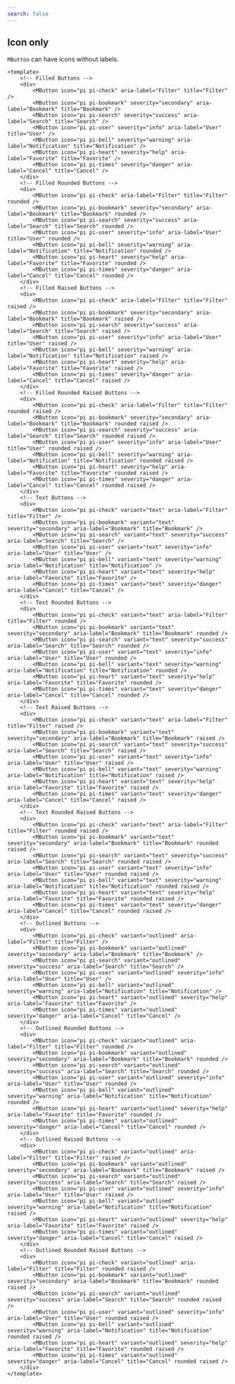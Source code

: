 ```yaml
---
search: false
---
```


## Icon only

`MButton` can have icons without labels.

<DemoContainer>
<!-- Filled Buttons -->
	<div>
		<MButton icon="pi pi-check" aria-label="Filter" title="Filter" />
		<MButton icon="pi pi-bookmark" severity="secondary" aria-label="Bookmark" title="Bookmark" />
		<MButton icon="pi pi-search" severity="success" aria-label="Search" title="Search" />
		<MButton icon="pi pi-user" severity="info" aria-label="User" title="User" />
		<MButton icon="pi pi-bell" severity="warning" aria-label="Notification" title="Notification" />
		<MButton icon="pi pi-heart" severity="help" aria-label="Favorite" title="Favorite" />
		<MButton icon="pi pi-times" severity="danger" aria-label="Cancel" title="Cancel" />
	</div>
	<!-- Filled Rounded Buttons -->
	<div>
		<MButton icon="pi pi-check" aria-label="Filter" title="Filter" rounded />
		<MButton icon="pi pi-bookmark" severity="secondary" aria-label="Bookmark" title="Bookmark" rounded />
		<MButton icon="pi pi-search" severity="success" aria-label="Search" title="Search" rounded />
		<MButton icon="pi pi-user" severity="info" aria-label="User" title="User" rounded />
		<MButton icon="pi pi-bell" severity="warning" aria-label="Notification" title="Notification" rounded />
		<MButton icon="pi pi-heart" severity="help" aria-label="Favorite" title="Favorite" rounded />
		<MButton icon="pi pi-times" severity="danger" aria-label="Cancel" title="Cancel" rounded />
	</div>
	<!-- Filled Raised Buttons -->
	<div>
		<MButton icon="pi pi-check" aria-label="Filter" title="Filter" raised />
		<MButton icon="pi pi-bookmark" severity="secondary" aria-label="Bookmark" title="Bookmark" raised />
		<MButton icon="pi pi-search" severity="success" aria-label="Search" title="Search" raised />
		<MButton icon="pi pi-user" severity="info" aria-label="User" title="User" raised />
		<MButton icon="pi pi-bell" severity="warning" aria-label="Notification" title="Notification" raised />
		<MButton icon="pi pi-heart" severity="help" aria-label="Favorite" title="Favorite" raised />
		<MButton icon="pi pi-times" severity="danger" aria-label="Cancel" title="Cancel" raised />
	</div>
	<!-- Filled Rounded Raised Buttons -->
	<div>
		<MButton icon="pi pi-check" aria-label="Filter" title="Filter" rounded raised />
		<MButton icon="pi pi-bookmark" severity="secondary" aria-label="Bookmark" title="Bookmark" rounded raised />
		<MButton icon="pi pi-search" severity="success" aria-label="Search" title="Search" rounded raised />
		<MButton icon="pi pi-user" severity="info" aria-label="User" title="User" rounded raised />
		<MButton icon="pi pi-bell" severity="warning" aria-label="Notification" title="Notification" rounded raised />
		<MButton icon="pi pi-heart" severity="help" aria-label="Favorite" title="Favorite" rounded raised />
		<MButton icon="pi pi-times" severity="danger" aria-label="Cancel" title="Cancel" rounded raised />
	</div>
	<!-- Text Buttons -->
	<div>
		<MButton icon="pi pi-check" variant="text" aria-label="Filter" title="Filter" />
		<MButton icon="pi pi-bookmark" variant="text" severity="secondary" aria-label="Bookmark" title="Bookmark" />
		<MButton icon="pi pi-search" variant="text" severity="success" aria-label="Search" title="Search" />
		<MButton icon="pi pi-user" variant="text" severity="info" aria-label="User" title="User" />
		<MButton icon="pi pi-bell" variant="text" severity="warning" aria-label="Notification" title="Notification" />
		<MButton icon="pi pi-heart" variant="text" severity="help" aria-label="Favorite" title="Favorite" />
		<MButton icon="pi pi-times" variant="text" severity="danger" aria-label="Cancel" title="Cancel" />
	</div>
	<!-- Text Rounded Buttons -->
	<div>
		<MButton icon="pi pi-check" variant="text" aria-label="Filter" title="Filter" rounded />
		<MButton icon="pi pi-bookmark" variant="text" severity="secondary" aria-label="Bookmark" title="Bookmark" rounded />
		<MButton icon="pi pi-search" variant="text" severity="success" aria-label="Search" title="Search" rounded />
		<MButton icon="pi pi-user" variant="text" severity="info" aria-label="User" title="User" rounded />
		<MButton icon="pi pi-bell" variant="text" severity="warning" aria-label="Notification" title="Notification" rounded />
		<MButton icon="pi pi-heart" variant="text" severity="help" aria-label="Favorite" title="Favorite" rounded />
		<MButton icon="pi pi-times" variant="text" severity="danger" aria-label="Cancel" title="Cancel" rounded />
	</div>
	<!-- Text Raised Buttons -->
	<div>
		<MButton icon="pi pi-check" variant="text" aria-label="Filter" title="Filter" raised />
		<MButton icon="pi pi-bookmark" variant="text" severity="secondary" aria-label="Bookmark" title="Bookmark" raised />
		<MButton icon="pi pi-search" variant="text" severity="success" aria-label="Search" title="Search" raised />
		<MButton icon="pi pi-user" variant="text" severity="info" aria-label="User" title="User" raised />
		<MButton icon="pi pi-bell" variant="text" severity="warning" aria-label="Notification" title="Notification" raised />
		<MButton icon="pi pi-heart" variant="text" severity="help" aria-label="Favorite" title="Favorite" raised />
		<MButton icon="pi pi-times" variant="text" severity="danger" aria-label="Cancel" title="Cancel" raised />
	</div>
	<!-- Text Rounded Raised Buttons -->
	<div>
		<MButton icon="pi pi-check" variant="text" aria-label="Filter" title="Filter" rounded raised />
		<MButton icon="pi pi-bookmark" variant="text" severity="secondary" aria-label="Bookmark" title="Bookmark" rounded raised />
		<MButton icon="pi pi-search" variant="text" severity="success" aria-label="Search" title="Search" rounded raised />
		<MButton icon="pi pi-user" variant="text" severity="info" aria-label="User" title="User" rounded raised />
		<MButton icon="pi pi-bell" variant="text" severity="warning" aria-label="Notification" title="Notification" rounded raised />
		<MButton icon="pi pi-heart" variant="text" severity="help" aria-label="Favorite" title="Favorite" rounded raised />
		<MButton icon="pi pi-times" variant="text" severity="danger" aria-label="Cancel" title="Cancel" rounded raised />
	</div>
	<!-- Outlined Buttons -->
	<div>
		<MButton icon="pi pi-check" variant="outlined" aria-label="Filter" title="Filter" />
		<MButton icon="pi pi-bookmark" variant="outlined" severity="secondary" aria-label="Bookmark" title="Bookmark" />
		<MButton icon="pi pi-search" variant="outlined" severity="success" aria-label="Search" title="Search" />
		<MButton icon="pi pi-user" variant="outlined" severity="info" aria-label="User" title="User" />
		<MButton icon="pi pi-bell" variant="outlined" severity="warning" aria-label="Notification" title="Notification" />
		<MButton icon="pi pi-heart" variant="outlined" severity="help" aria-label="Favorite" title="Favorite" />
		<MButton icon="pi pi-times" variant="outlined" severity="danger" aria-label="Cancel" title="Cancel" />
	</div>
	<!-- Outlined Rounded Buttons -->
	<div>
		<MButton icon="pi pi-check" variant="outlined" aria-label="Filter" title="Filter" rounded />
		<MButton icon="pi pi-bookmark" variant="outlined" severity="secondary" aria-label="Bookmark" title="Bookmark" rounded />
		<MButton icon="pi pi-search" variant="outlined" severity="success" aria-label="Search" title="Search" rounded />
		<MButton icon="pi pi-user" variant="outlined" severity="info" aria-label="User" title="User" rounded />
		<MButton icon="pi pi-bell" variant="outlined" severity="warning" aria-label="Notification" title="Notification" rounded />
		<MButton icon="pi pi-heart" variant="outlined" severity="help" aria-label="Favorite" title="Favorite" rounded />
		<MButton icon="pi pi-times" variant="outlined" severity="danger" aria-label="Cancel" title="Cancel" rounded />
	</div>
	<!-- Outlined Raised Buttons -->
	<div>
		<MButton icon="pi pi-check" variant="outlined" aria-label="Filter" title="Filter" raised />
		<MButton icon="pi pi-bookmark" variant="outlined" severity="secondary" aria-label="Bookmark" title="Bookmark" raised />
		<MButton icon="pi pi-search" variant="outlined" severity="success" aria-label="Search" title="Search" raised />
		<MButton icon="pi pi-user" variant="outlined" severity="info" aria-label="User" title="User" raised />
		<MButton icon="pi pi-bell" variant="outlined" severity="warning" aria-label="Notification" title="Notification" raised />
		<MButton icon="pi pi-heart" variant="outlined" severity="help" aria-label="Favorite" title="Favorite" raised />
		<MButton icon="pi pi-times" variant="outlined" severity="danger" aria-label="Cancel" title="Cancel" raised />
	</div>
	<!-- Outlined Rounded Raised Buttons -->
	<div>
		<MButton icon="pi pi-check" variant="outlined" aria-label="Filter" title="Filter" rounded raised />
		<MButton icon="pi pi-bookmark" variant="outlined" severity="secondary" aria-label="Bookmark" title="Bookmark" rounded raised />
		<MButton icon="pi pi-search" variant="outlined" severity="success" aria-label="Search" title="Search" rounded raised />
		<MButton icon="pi pi-user" variant="outlined" severity="info" aria-label="User" title="User" rounded raised />
		<MButton icon="pi pi-bell" variant="outlined" severity="warning" aria-label="Notification" title="Notification" rounded raised />
		<MButton icon="pi pi-heart" variant="outlined" severity="help" aria-label="Favorite" title="Favorite" rounded raised />
		<MButton icon="pi pi-times" variant="outlined" severity="danger" aria-label="Cancel" title="Cancel" rounded raised />
	</div>
</DemoContainer>

```vue
<template>
	<!-- Filled Buttons -->
	<div>
		<MButton icon="pi pi-check" aria-label="Filter" title="Filter" />
		<MButton icon="pi pi-bookmark" severity="secondary" aria-label="Bookmark" title="Bookmark" />
		<MButton icon="pi pi-search" severity="success" aria-label="Search" title="Search" />
		<MButton icon="pi pi-user" severity="info" aria-label="User" title="User" />
		<MButton icon="pi pi-bell" severity="warning" aria-label="Notification" title="Notification" />
		<MButton icon="pi pi-heart" severity="help" aria-label="Favorite" title="Favorite" />
		<MButton icon="pi pi-times" severity="danger" aria-label="Cancel" title="Cancel" />
	</div>
	<!-- Filled Rounded Buttons -->
	<div>
		<MButton icon="pi pi-check" aria-label="Filter" title="Filter" rounded />
		<MButton icon="pi pi-bookmark" severity="secondary" aria-label="Bookmark" title="Bookmark" rounded />
		<MButton icon="pi pi-search" severity="success" aria-label="Search" title="Search" rounded />
		<MButton icon="pi pi-user" severity="info" aria-label="User" title="User" rounded />
		<MButton icon="pi pi-bell" severity="warning" aria-label="Notification" title="Notification" rounded />
		<MButton icon="pi pi-heart" severity="help" aria-label="Favorite" title="Favorite" rounded />
		<MButton icon="pi pi-times" severity="danger" aria-label="Cancel" title="Cancel" rounded />
	</div>
	<!-- Filled Raised Buttons -->
	<div>
		<MButton icon="pi pi-check" aria-label="Filter" title="Filter" raised />
		<MButton icon="pi pi-bookmark" severity="secondary" aria-label="Bookmark" title="Bookmark" raised />
		<MButton icon="pi pi-search" severity="success" aria-label="Search" title="Search" raised />
		<MButton icon="pi pi-user" severity="info" aria-label="User" title="User" raised />
		<MButton icon="pi pi-bell" severity="warning" aria-label="Notification" title="Notification" raised />
		<MButton icon="pi pi-heart" severity="help" aria-label="Favorite" title="Favorite" raised />
		<MButton icon="pi pi-times" severity="danger" aria-label="Cancel" title="Cancel" raised />
	</div>
	<!-- Filled Rounded Raised Buttons -->
	<div>
		<MButton icon="pi pi-check" aria-label="Filter" title="Filter" rounded raised />
		<MButton icon="pi pi-bookmark" severity="secondary" aria-label="Bookmark" title="Bookmark" rounded raised />
		<MButton icon="pi pi-search" severity="success" aria-label="Search" title="Search" rounded raised />
		<MButton icon="pi pi-user" severity="info" aria-label="User" title="User" rounded raised />
		<MButton icon="pi pi-bell" severity="warning" aria-label="Notification" title="Notification" rounded raised />
		<MButton icon="pi pi-heart" severity="help" aria-label="Favorite" title="Favorite" rounded raised />
		<MButton icon="pi pi-times" severity="danger" aria-label="Cancel" title="Cancel" rounded raised />
	</div>
	<!-- Text Buttons -->
	<div>
		<MButton icon="pi pi-check" variant="text" aria-label="Filter" title="Filter" />
		<MButton icon="pi pi-bookmark" variant="text" severity="secondary" aria-label="Bookmark" title="Bookmark" />
		<MButton icon="pi pi-search" variant="text" severity="success" aria-label="Search" title="Search" />
		<MButton icon="pi pi-user" variant="text" severity="info" aria-label="User" title="User" />
		<MButton icon="pi pi-bell" variant="text" severity="warning" aria-label="Notification" title="Notification" />
		<MButton icon="pi pi-heart" variant="text" severity="help" aria-label="Favorite" title="Favorite" />
		<MButton icon="pi pi-times" variant="text" severity="danger" aria-label="Cancel" title="Cancel" />
	</div>
	<!-- Text Rounded Buttons -->
	<div>
		<MButton icon="pi pi-check" variant="text" aria-label="Filter" title="Filter" rounded />
		<MButton icon="pi pi-bookmark" variant="text" severity="secondary" aria-label="Bookmark" title="Bookmark" rounded />
		<MButton icon="pi pi-search" variant="text" severity="success" aria-label="Search" title="Search" rounded />
		<MButton icon="pi pi-user" variant="text" severity="info" aria-label="User" title="User" rounded />
		<MButton icon="pi pi-bell" variant="text" severity="warning" aria-label="Notification" title="Notification" rounded />
		<MButton icon="pi pi-heart" variant="text" severity="help" aria-label="Favorite" title="Favorite" rounded />
		<MButton icon="pi pi-times" variant="text" severity="danger" aria-label="Cancel" title="Cancel" rounded />
	</div>
	<!-- Text Raised Buttons -->
	<div>
		<MButton icon="pi pi-check" variant="text" aria-label="Filter" title="Filter" raised />
		<MButton icon="pi pi-bookmark" variant="text" severity="secondary" aria-label="Bookmark" title="Bookmark" raised />
		<MButton icon="pi pi-search" variant="text" severity="success" aria-label="Search" title="Search" raised />
		<MButton icon="pi pi-user" variant="text" severity="info" aria-label="User" title="User" raised />
		<MButton icon="pi pi-bell" variant="text" severity="warning" aria-label="Notification" title="Notification" raised />
		<MButton icon="pi pi-heart" variant="text" severity="help" aria-label="Favorite" title="Favorite" raised />
		<MButton icon="pi pi-times" variant="text" severity="danger" aria-label="Cancel" title="Cancel" raised />
	</div>
	<!-- Text Rounded Raised Buttons -->
	<div>
		<MButton icon="pi pi-check" variant="text" aria-label="Filter" title="Filter" rounded raised />
		<MButton icon="pi pi-bookmark" variant="text" severity="secondary" aria-label="Bookmark" title="Bookmark" rounded raised />
		<MButton icon="pi pi-search" variant="text" severity="success" aria-label="Search" title="Search" rounded raised />
		<MButton icon="pi pi-user" variant="text" severity="info" aria-label="User" title="User" rounded raised />
		<MButton icon="pi pi-bell" variant="text" severity="warning" aria-label="Notification" title="Notification" rounded raised />
		<MButton icon="pi pi-heart" variant="text" severity="help" aria-label="Favorite" title="Favorite" rounded raised />
		<MButton icon="pi pi-times" variant="text" severity="danger" aria-label="Cancel" title="Cancel" rounded raised />
	</div>
	<!-- Outlined Buttons -->
	<div>
		<MButton icon="pi pi-check" variant="outlined" aria-label="Filter" title="Filter" />
		<MButton icon="pi pi-bookmark" variant="outlined" severity="secondary" aria-label="Bookmark" title="Bookmark" />
		<MButton icon="pi pi-search" variant="outlined" severity="success" aria-label="Search" title="Search" />
		<MButton icon="pi pi-user" variant="outlined" severity="info" aria-label="User" title="User" />
		<MButton icon="pi pi-bell" variant="outlined" severity="warning" aria-label="Notification" title="Notification" />
		<MButton icon="pi pi-heart" variant="outlined" severity="help" aria-label="Favorite" title="Favorite" />
		<MButton icon="pi pi-times" variant="outlined" severity="danger" aria-label="Cancel" title="Cancel" />
	</div>
	<!-- Outlined Rounded Buttons -->
	<div>
		<MButton icon="pi pi-check" variant="outlined" aria-label="Filter" title="Filter" rounded />
		<MButton icon="pi pi-bookmark" variant="outlined" severity="secondary" aria-label="Bookmark" title="Bookmark" rounded />
		<MButton icon="pi pi-search" variant="outlined" severity="success" aria-label="Search" title="Search" rounded />
		<MButton icon="pi pi-user" variant="outlined" severity="info" aria-label="User" title="User" rounded />
		<MButton icon="pi pi-bell" variant="outlined" severity="warning" aria-label="Notification" title="Notification" rounded />
		<MButton icon="pi pi-heart" variant="outlined" severity="help" aria-label="Favorite" title="Favorite" rounded />
		<MButton icon="pi pi-times" variant="outlined" severity="danger" aria-label="Cancel" title="Cancel" rounded />
	</div>
	<!-- Outlined Raised Buttons -->
	<div>
		<MButton icon="pi pi-check" variant="outlined" aria-label="Filter" title="Filter" raised />
		<MButton icon="pi pi-bookmark" variant="outlined" severity="secondary" aria-label="Bookmark" title="Bookmark" raised />
		<MButton icon="pi pi-search" variant="outlined" severity="success" aria-label="Search" title="Search" raised />
		<MButton icon="pi pi-user" variant="outlined" severity="info" aria-label="User" title="User" raised />
		<MButton icon="pi pi-bell" variant="outlined" severity="warning" aria-label="Notification" title="Notification" raised />
		<MButton icon="pi pi-heart" variant="outlined" severity="help" aria-label="Favorite" title="Favorite" raised />
		<MButton icon="pi pi-times" variant="outlined" severity="danger" aria-label="Cancel" title="Cancel" raised />
	</div>
	<!-- Outlined Rounded Raised Buttons -->
	<div>
		<MButton icon="pi pi-check" variant="outlined" aria-label="Filter" title="Filter" rounded raised />
		<MButton icon="pi pi-bookmark" variant="outlined" severity="secondary" aria-label="Bookmark" title="Bookmark" rounded raised />
		<MButton icon="pi pi-search" variant="outlined" severity="success" aria-label="Search" title="Search" rounded raised />
		<MButton icon="pi pi-user" variant="outlined" severity="info" aria-label="User" title="User" rounded raised />
		<MButton icon="pi pi-bell" variant="outlined" severity="warning" aria-label="Notification" title="Notification" rounded raised />
		<MButton icon="pi pi-heart" variant="outlined" severity="help" aria-label="Favorite" title="Favorite" rounded raised />
		<MButton icon="pi pi-times" variant="outlined" severity="danger" aria-label="Cancel" title="Cancel" rounded raised />
	</div>
</template>
```
